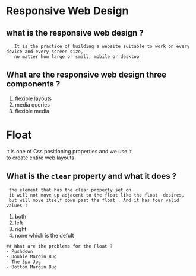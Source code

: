 # Responsive Web Design
   ## what is the responsive web design ?
       It is the practice of building a website suitable to work on every device and every screen size,  
       no matter how large or small, mobile or desktop
   ## What are the responsive web design three components ?
   1. flexible layouts
   2. media queries
   3. flexible media


# Float 
   it is one of Css positioning properties and we use it  
   to create entire web layouts 

   ## What is the `clear` property and what it does ?
     the element that has the clear property set on   
     it will not move up adjacent to the float like the float  desires,  
     but will move itself down past the float . And it has four valid values : 
   1. both 
   2. left 
   3. right 
   4. none which is the defult 

    ## What are the problems for the Float ?
    - Pushdown
    - Double Margin Bug
    - The 3px Jog 
    - Bottom Margin Bug

